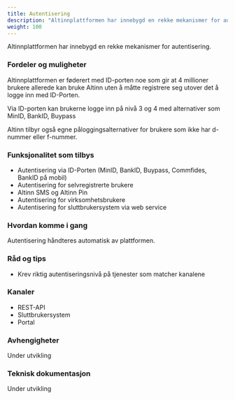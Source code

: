 ```yaml
---
title: Autentisering
description: "Altinnplattformen har innebygd en rekke mekanismer for autentisering."
weight: 100
---
```


Altinnplattformen har innebygd en rekke mekanismer for autentisering.


### Fordeler og muligheter

Altinnplattformen er føderert med ID-porten noe som gir at 4 millioner brukere allerede kan bruke Altinn uten å måtte registrere seg utover det å logge inn med ID-Porten. 

Via ID-porten kan brukerne logge inn på nivå 3 og 4 med alternativer som MinID, BankID, Buypass

Altinn tilbyr også egne påloggingsalternativer for brukere som ikke har d-nummer eller f-nummer.


### Funksjonalitet som tilbys
 - Autentisering via ID-Porten (MinID, BankID, Buypass, Commfides, BankID på mobil)
 - Autentisering for selvregistrerte brukere
 - Altinn SMS og Altinn Pin 
 - Autentisering for virksomhetsbrukere
 - Autentisering for sluttbrukersystem via web service

### Hvordan komme i gang
Autentisering håndteres automatisk av plattformen.

### Råd og tips
 - Krev riktig autentiseringsnivå på tjenester som matcher kanalene 

### Kanaler
 - REST-API
 - Sluttbrukersystem
 - Portal

### Avhengigheter
Under utvikling

### Teknisk dokumentasjon
Under utvikling
